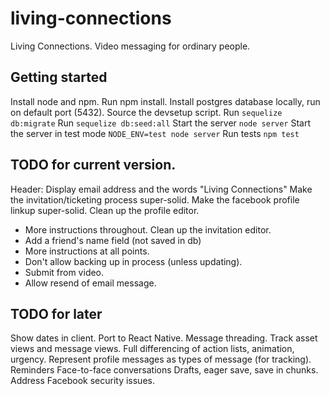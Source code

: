 # living-connections

Living Connections.  Video messaging for ordinary people.

## Getting started

Install node and npm.
Run npm install.
Install postgres database locally, run on default port (5432).
Source the devsetup script.
Run `sequelize db:migrate`
Run `sequelize db:seed:all`
Start the server `node server`
Start the server in test mode `NODE_ENV=test node server`
Run tests `npm test`

## TODO for current version.

Header: Display email address and the words "Living Connections"
Make the invitation/ticketing process super-solid.
Make the facebook profile linkup super-solid.
Clean up the profile editor.
  - More instructions throughout.
Clean up the invitation editor.
  - Add a friend's name field (not saved in db)
  - More instructions at all points.
  - Don't allow backing up in process (unless updating).
  - Submit from video.
  - Allow resend of email message.

## TODO for later

Show dates in client.
Port to React Native.
Message threading.
Track asset views and message views.
Full differencing of action lists, animation, urgency.
Represent profile messages as types of message (for tracking).
Reminders
Face-to-face conversations
Drafts, eager save, save in chunks.
Address Facebook security issues.
